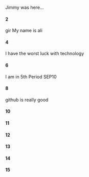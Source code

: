 Jimmy was here...
#### 2
gir  My name is ali
#### 4
I have the worst luck with technology
#### 6
I am in 5th Period SEP10
#### 8
github is really good
#### 10
#### 11
#### 12
#### 13
#### 14
#### 15
